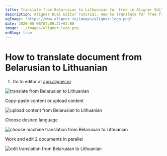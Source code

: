 ```yaml
---
title: Translate from Belarusian to Lithuanian for free in Aligner Editor
description: Aligner Dual Editor Tutorial. How to translate for free from Belarusian to Lithuanian. Aligner is multilingual document management platform. 
ogImage: "https://www.aligner.io/images/aligner-logo.png"
date: 2020-05-06T07:09:21+03:00
image: ../images/aligner-logo.png
onBlog: true
---
```


# How to translate document from Belarusian to Lithuanian

1. Go to editor at [app.aligner.io](https://app.aligner.io "Aligner App web page")

![translate from Belarusian to Lithuanian](../aligner-blank-editor.png "translate from Belarusian to Lithuanian")

Copy-paste content or upload content

![upload content from Belarusian to Lithuanian](../aligner-uploaded-document.png "upload content from Belarusian to Lithuanian")

Choose desired language

![choose machine translation from Belarusian to Lithuanian](../aligner-language-dropdown.png "choose machine translation from Belarusian to Lithuanian")

Work and edit 2 documents in parallel

![edit translation from Belarusian to Lithuanian](../aligner-double-sitded-editor.png "edit translation from Belarusian to Lithuanian")

